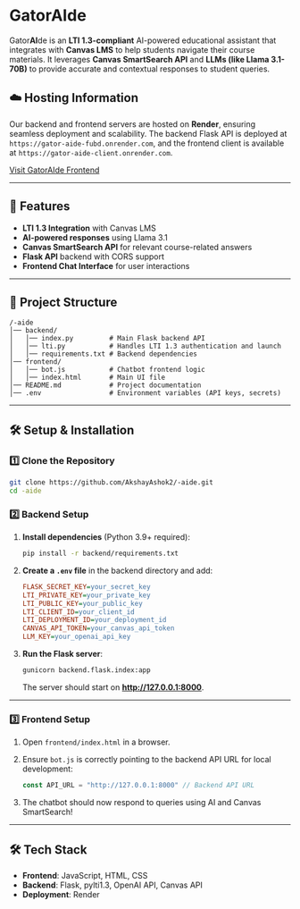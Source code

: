 # Gator**AI**de

Gator**AI**de is an **LTI 1.3-compliant** AI-powered educational assistant that integrates with **Canvas LMS** to help students navigate their course materials. It leverages **Canvas SmartSearch API** and **LLMs (like Llama 3.1-70B)** to provide accurate and contextual responses to student queries.

## ☁️ Hosting Information

Our backend and frontend servers are hosted on **Render**, ensuring seamless deployment and scalability. The backend Flask API is deployed at `https://gator-aide-fubd.onrender.com`, and the frontend client is available at `https://gator-aide-client.onrender.com`.

[Visit GatorAIde Frontend](https://gator-aide-client.onrender.com)

---

## 🚀 Features

- **LTI 1.3 Integration** with Canvas LMS
- **AI-powered responses** using Llama 3.1
- **Canvas SmartSearch API** for relevant course-related answers
- **Flask API** backend with CORS support
- **Frontend Chat Interface** for user interactions

---

## 💁️ Project Structure

```
/-aide
│── backend/
│   │── index.py         # Main Flask backend API
│   │── lti.py           # Handles LTI 1.3 authentication and launch
│   │── requirements.txt # Backend dependencies
│── frontend/
│   │── bot.js           # Chatbot frontend logic
│   │── index.html       # Main UI file
│── README.md            # Project documentation
│── .env                 # Environment variables (API keys, secrets)
```

---

## 🛠️ Setup & Installation

### 1️⃣ Clone the Repository

```bash
git clone https://github.com/AkshayAshok2/-aide.git
cd -aide
```

### 2️⃣ Backend Setup

1. **Install dependencies** (Python 3.9+ required):

   ```bash
   pip install -r backend/requirements.txt
   ```

2. **Create a `.env` file** in the backend directory and add:

   ```ini
   FLASK_SECRET_KEY=your_secret_key
   LTI_PRIVATE_KEY=your_private_key
   LTI_PUBLIC_KEY=your_public_key
   LTI_CLIENT_ID=your_client_id
   LTI_DEPLOYMENT_ID=your_deployment_id
   CANVAS_API_TOKEN=your_canvas_api_token
   LLM_KEY=your_openai_api_key
   ```

3. **Run the Flask server**:

   ```bash
   gunicorn backend.flask.index:app
   ```

   The server should start on **http://127.0.0.1:8000**.

---

### 3️⃣ Frontend Setup

1. Open `frontend/index.html` in a browser.
2. Ensure `bot.js` is correctly pointing to the backend API URL for local development:

   ```javascript
   const API_URL = "http://127.0.0.1:8000" // Backend API URL
   ```

3. The chatbot should now respond to queries using AI and Canvas SmartSearch!

---

## 🛠️ Tech Stack

- **Frontend**: JavaScript, HTML, CSS
- **Backend**: Flask, pylti1.3, OpenAI API, Canvas API
- **Deployment**: Render

